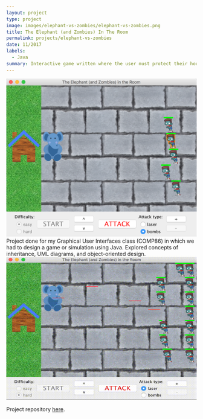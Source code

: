 ```yaml
---
layout: project
type: project
image: images/elephant-vs-zombies/elephant-vs-zombies.png
title: The Elephant (and Zombies) In The Room
permalink: projects/elephant-vs-zombies
date: 11/2017
labels:
  - Java
summary: Interactive game written where the user must protect their house from invading zombies.
---
```


<a href="https://github.com/will-hodge/elephant-vs-zombies">
  <img class="ui medium rounded image " src="../images/elephant-vs-zombies/elephant-vs-zombies.png">
</a>
Project done for my Graphical User Interfaces class (COMP86) in which we had to design a game or simulation using Java. Explored concepts of inheritance, UML diagrams, and object-oriented design.

<a href="https://github.com/will-hodge/elephant-vs-zombies">
  <img class="ui medium rounded image " src="../images/elephant-vs-zombies/gameplay.gif">
</a>

<i class="large github icon "></i>Project repository <a href="https://github.com/will-hodge/elephant-vs-zombies">here</a>.
